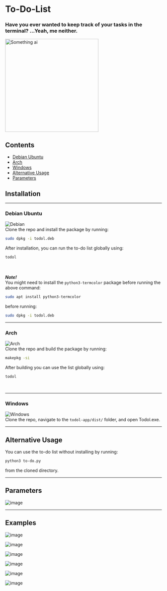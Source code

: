 # To-Do-List

### Have you ever wanted to keep track of your tasks in the terminal? ...Yeah, me neither.

<img src="https://github.com/user-attachments/assets/7e53124d-b362-4fad-af00-ad03633d0ef6" alt="Something ai" width=300px>

## Contents
- [Debian Ubuntu](#debian-ubuntu)
- [Arch](#arch)
- [Windows](#windows)
- [Alternative Usage](#alternative-usage)
- [Parameters](#parameters)

## Installation

---

### Debian Ubuntu
![Debian](https://img.shields.io/badge/Debian-C81D25?style=for-the-badge&logo=debian&logoColor=white)
<br>
Clone the repo and install the package by running:
```bash
sudo dpkg -i todol.deb
```
   After installation, you can run the to-do list globally using:
```bash
todol
```

<br><br>
   ___Note!___
<br>
   You might need to install the <code>python3-termcolor</code> package before running the above command:
```bash
sudo apt install python3-termcolor
```
before running:<br>
```bash
sudo dpkg -i todol.deb
```

---

### Arch
![Arch](https://img.shields.io/badge/Arch_Linux-1793D1?style=for-the-badge&logo=arch-linux&logoColor=white)
<br>
Clone the repo and build the package by running:
```bash
makepkg -si
```
After building you can use the list globally using:
```bash
todol
```
<br>

---

### Windows
![Windows](https://img.shields.io/badge/Windows-0078D6?style=for-the-badge&logo=windows&logoColor=white)
<br>
Clone the repo, navigate to the <code>todol-app/dist/</code> folder, and open Todol.exe.

---

## Alternative Usage
You can use the to-do list without installing by running:

```bash
python3 to-do.py
```
from the cloned directory.

---

## Parameters
![image](https://github.com/user-attachments/assets/3466a504-52ea-4344-9b39-9aeebd25c851)

---

## Examples

![image](https://github.com/user-attachments/assets/00d86376-1582-4736-88ba-5b50d253de03)

![image](https://github.com/user-attachments/assets/17f61730-72ab-47c2-b61e-ef6fd15e4269)

![image](https://github.com/user-attachments/assets/1dbca0a6-ca57-4292-931d-89f486a69530)

![image](https://github.com/user-attachments/assets/01fb6072-f073-44ce-991e-4b545a8ca14d)

![image](https://github.com/user-attachments/assets/ea944eb9-1b08-41e7-a02e-cd64421724a8)

![image](https://github.com/user-attachments/assets/fdb7c8ee-8000-47b5-9e8a-f1d08badd5b9)
